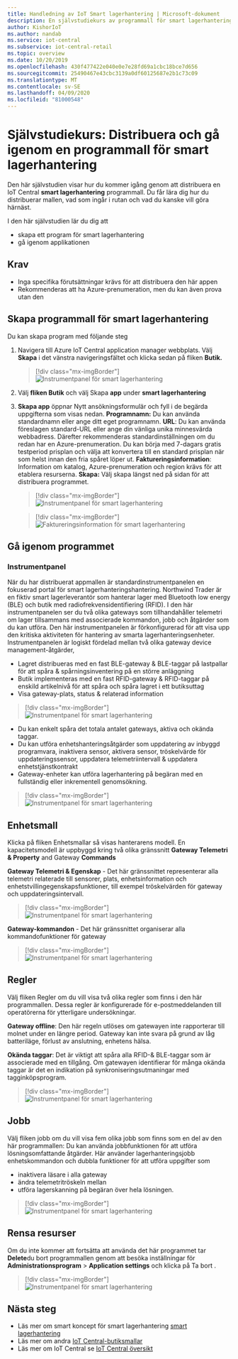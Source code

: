 ```yaml
---
title: Handledning av IoT Smart lagerhantering | Microsoft-dokument
description: En självstudiekurs av programmall för smart lagerhantering för IoT Central
author: KishorIoT
ms.author: nandab
ms.service: iot-central
ms.subservice: iot-central-retail
ms.topic: overview
ms.date: 10/20/2019
ms.openlocfilehash: 430f477422e040e0e7e28fd69a1cbc18bce7d656
ms.sourcegitcommit: 25490467e43cbc3139a0df60125687e2b1c73c09
ms.translationtype: MT
ms.contentlocale: sv-SE
ms.lasthandoff: 04/09/2020
ms.locfileid: "81000548"
---
```

# <a name="tutorial-deploy-and-walk-through-a-smart-inventory-management-application-template"></a>Självstudiekurs: Distribuera och gå igenom en programmall för smart lagerhantering



Den här självstudien visar hur du kommer igång genom att distribuera en IoT Central **smart lagerhantering** programmall. Du får lära dig hur du distribuerar mallen, vad som ingår i rutan och vad du kanske vill göra härnäst.

I den här självstudien lär du dig att 
* skapa ett program för smart lagerhantering 
* gå igenom applikationen 

## <a name="prerequisites"></a>Krav

* Inga specifika förutsättningar krävs för att distribuera den här appen
* Rekommenderas att ha Azure-prenumeration, men du kan även prova utan den

## <a name="create-smart-inventory-management-application-template"></a>Skapa programmall för smart lagerhantering

Du kan skapa program med följande steg

1. Navigera till Azure IoT Central application manager webbplats. Välj **Skapa** i det vänstra navigeringsfältet och klicka sedan på fliken **Butik.**

    > [!div class="mx-imgBorder"]
    > ![Instrumentpanel för smart lagerhantering](./media/tutorial-iot-central-smart-inventory-management/iotc_retail_homepage.png)

2. Välj **fliken Butik** och välj Skapa **app** under **smart lagerhantering**

3. **Skapa app** öppnar Nytt ansökningsformulär och fyll i de begärda uppgifterna som visas nedan.
   **Programnamn:** Du kan använda standardnamn eller ange ditt eget programnamn.
   **URL**: Du kan använda föreslagen standard-URL eller ange din vänliga unika minnesvärda webbadress. Därefter rekommenderas standardinställningen om du redan har en Azure-prenumeration. Du kan börja med 7-dagars gratis testperiod prisplan och välja att konvertera till en standard prisplan när som helst innan den fria spåret löper ut.
   **Faktureringsinformation**: Information om katalog, Azure-prenumeration och region krävs för att etablera resurserna.
   **Skapa:** Välj skapa längst ned på sidan för att distribuera programmet.

    > [!div class="mx-imgBorder"]
    > ![Instrumentpanel för smart lagerhantering](./media/tutorial-iot-central-smart-inventory-management/smart_inventory_management_app_create.png)

    > [!div class="mx-imgBorder"]
    > ![Faktureringsinformation för smart lagerhantering](./media/tutorial-iot-central-smart-inventory-management/smart-inventory-management-app-create-billinginfo.png)

## <a name="walk-through-the-application"></a>Gå igenom programmet 

### <a name="dashboard"></a>Instrumentpanel 

När du har distribuerat appmallen är standardinstrumentpanelen en fokuserad portal för smart lagerhanteringshantering. Northwind Trader är en fiktiv smart lagerleverantör som hanterar lager med Bluetooth low energy (BLE) och butik med radiofrekvensidentifiering (RFID). I den här instrumentpanelen ser du två olika gateways som tillhandahåller telemetri om lager tillsammans med associerade kommandon, jobb och åtgärder som du kan utföra. Den här instrumentpanelen är förkonfigurerad för att visa upp den kritiska aktiviteten för hantering av smarta lagerhanteringsenheter.
Instrumentpanelen är logiskt fördelad mellan två olika gateway device management-åtgärder, 
   * Lagret distribueras med en fast BLE-gateway & BLE-taggar på lastpallar för att spåra & spårningsinventering på en större anläggning
   * Butik implementeras med en fast RFID-gateway & RFID-taggar på enskild artikelnivå för att spåra och spåra lagret i ett butiksuttag
   * Visa gateway-plats, status & relaterad information 

> [!div class="mx-imgBorder"]
> ![Instrumentpanel för smart lagerhantering](./media/tutorial-iot-central-smart-inventory-management/smart_inventory_management_dashboard1.png)

   * Du kan enkelt spåra det totala antalet gateways, aktiva och okända taggar.
   * Du kan utföra enhetshanteringsåtgärder som uppdatering av inbyggd programvara, inaktivera sensor, aktivera sensor, tröskelvärde för uppdateringssensor, uppdatera telemetriintervall & uppdatera enhetstjänstkontrakt
   * Gateway-enheter kan utföra lagerhantering på begäran med en fullständig eller inkrementell genomsökning.

> [!div class="mx-imgBorder"]
> ![Instrumentpanel för smart lagerhantering](./media/tutorial-iot-central-smart-inventory-management/smart_inventory_management_dashboard2.png)

## <a name="device-template"></a>Enhetsmall
Klicka på fliken Enhetsmallar så visas hanterarens modell. En kapacitetsmodell är uppbyggd kring två olika gränssnitt **Gateway Telemetri & Property** and Gateway **Commands**

**Gateway Telemetri & Egenskap** - Det här gränssnittet representerar alla telemetri relaterade till sensorer, plats, enhetsinformation och enhetstvillingegenskapsfunktioner, till exempel tröskelvärden för gateway och uppdateringsintervall.

> [!div class="mx-imgBorder"]
> ![Instrumentpanel för smart lagerhantering](./media/tutorial-iot-central-smart-inventory-management/smart_inventory_management_devicetemplate1.png)


**Gateway-kommandon** - Det här gränssnittet organiserar alla kommandofunktioner för gateway

> [!div class="mx-imgBorder"]
> ![Instrumentpanel för smart lagerhantering](./media/tutorial-iot-central-smart-inventory-management/smart_inventory_management_devicetemplate2.png)

## <a name="rules"></a>Regler
Välj fliken Regler om du vill visa två olika regler som finns i den här programmallen. Dessa regler är konfigurerade för e-postmeddelanden till operatörerna för ytterligare undersökningar.

**Gateway offline**: Den här regeln utlöses om gatewayen inte rapporterar till molnet under en längre period. Gateway kan inte svara på grund av låg batteriläge, förlust av anslutning, enhetens hälsa.

**Okända taggar**: Det är viktigt att spåra alla RFID-& BLE-taggar som är associerade med en tillgång. Om gatewayen identifierar för många okända taggar är det en indikation på synkroniseringsutmaningar med tagginköpsprogram.

> [!div class="mx-imgBorder"]
> ![Instrumentpanel för smart lagerhantering](./media/tutorial-iot-central-smart-inventory-management/smart_inventory_management_rules.png)

## <a name="jobs"></a>Jobb
Välj fliken jobb om du vill visa fem olika jobb som finns som en del av den här programmallen: Du kan använda jobbfunktionen för att utföra lösningsomfattande åtgärder. Här använder lagerhanteringsjobb enhetskommandon och dubbla funktioner för att utföra uppgifter som
   * inaktivera läsare i alla gateway
   * ändra telemetritröskeln mellan 
   * utföra lagerskanning på begäran över hela lösningen.

> [!div class="mx-imgBorder"]
> ![Instrumentpanel för smart lagerhantering](./media/tutorial-iot-central-smart-inventory-management/smart_inventory_management_jobs.png)

## <a name="clean-up-resources"></a>Rensa resurser

Om du inte kommer att fortsätta att använda det här programmet tar **Delete**du bort programmallen genom att besöka inställningar för **Administrationsprogram** > **Application settings** och klicka på Ta bort .

> [!div class="mx-imgBorder"]
> ![Instrumentpanel för smart lagerhantering](./media/tutorial-iot-central-smart-inventory-management/smart_inventory_management_cleanup.png)

## <a name="next-steps"></a>Nästa steg
* Läs mer om smart koncept för smart lagerhantering [smart lagerhantering](./architecture-smart-inventory-management.md)
* Läs mer om andra [IoT Central-butiksmallar](./overview-iot-central-retail.md)
* Läs mer om IoT Central se [IoT Central översikt](../core/overview-iot-central.md)

